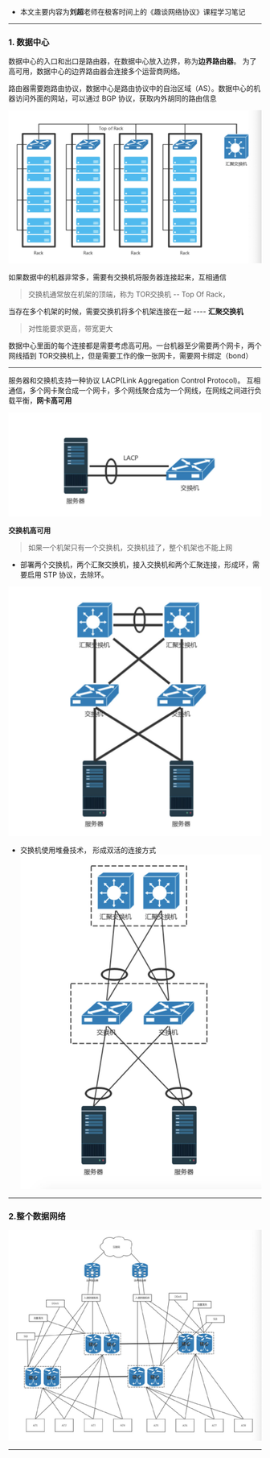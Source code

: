 
* 本文主要内容为**刘超**老师在极客时间上的《趣谈网络协议》课程学习笔记

----


### 1. 数据中心

数据中心的入口和出口是路由器，在数据中心放入边界，称为**边界路由器**。 为了高可用，数据中心的边界路由器会连接多个运营商网络。

路由器需要跑路由协议，数据中心是路由协议中的自治区域（AS）。数据中心的机器访问外面的网站，可以通过 BGP 协议，获取内外胡同的路由信息



![](https://github.com/LiuChuang0059/large_file/blob/master/pic/3hzmg.jpg)


如果数据中的机器非常多，需要有交换机将服务器连接起来，互相通信
> 交换机通常放在机架的顶端，称为 TOR交换机 -- Top Of Rack，

当存在多个机架的时候，需要交换机将多个机架连接在一起 ---- **汇聚交换机**
> 对性能要求更高，带宽更大

数据中心里面的每个连接都是需要考虑高可用。一台机器至少需要两个网卡，两个网线插到 TOR交换机上，但是需要工作的像一张网卡，需要网卡绑定（bond）

-----

服务器和交换机支持一种协议 LACP(Link Aggregation Control Protocol)。 互相通信，多个网卡聚合成一个网卡，多个网线聚合成为一个网线，在网线之间进行负载平衡，**网卡高可用**

![](https://github.com/LiuChuang0059/large_file/blob/master/pic/pqeuw.jpg)

**交换机高可用**
> 如果一个机架只有一个交换机，交换机挂了，整个机架也不能上网

* 部署两个交换机，两个汇聚交换机，接入交换机和两个汇聚连接，形成环，需要启用 STP 协议，去除环。


![](https://github.com/LiuChuang0059/large_file/blob/master/pic/flgfa.jpg)

* 交换机使用堆叠技术， 形成双活的连接方式
![](https://github.com/LiuChuang0059/large_file/blob/master/pic/gqnqm.jpg)


----

### 2.整个数据网络

![](https://github.com/LiuChuang0059/large_file/blob/master/pic/nmvlk.jpg)



-----







































